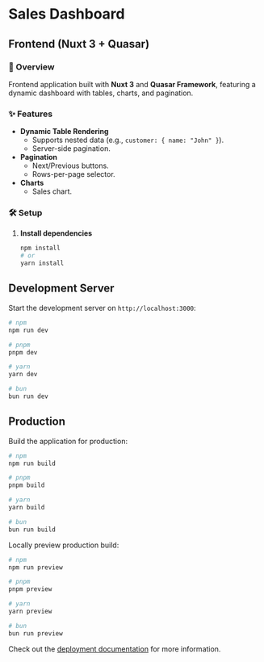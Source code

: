 # Sales Dashboard

## Frontend (Nuxt 3 + Quasar)

### 📌 Overview
Frontend application built with **Nuxt 3** and **Quasar Framework**, featuring a dynamic dashboard with tables, charts, and pagination.

### ✨ Features
- **Dynamic Table Rendering**  
  - Supports nested data (e.g., `customer: { name: "John" }`).
  - Server-side pagination.
- **Pagination**  
  - Next/Previous buttons.
  - Rows-per-page selector.
- **Charts**  
  - Sales chart.

### 🛠️ Setup
1. **Install dependencies**
   ```bash
   npm install
   # or
   yarn install

## Development Server

Start the development server on `http://localhost:3000`:

```bash
# npm
npm run dev

# pnpm
pnpm dev

# yarn
yarn dev

# bun
bun run dev
```

## Production

Build the application for production:

```bash
# npm
npm run build

# pnpm
pnpm build

# yarn
yarn build

# bun
bun run build
```

Locally preview production build:

```bash
# npm
npm run preview

# pnpm
pnpm preview

# yarn
yarn preview

# bun
bun run preview
```

Check out the [deployment documentation](https://nuxt.com/docs/getting-started/deployment) for more information.
